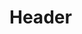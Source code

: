 <!-- TITLE: Master En Ingenieria De Software -->
<!-- SUBTITLE: A quick summary of Master En Ingenieria De Software -->

# Header